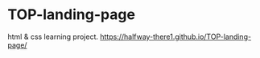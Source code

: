 # TOP-landing-page
html &amp; css learning project.
https://halfway-there1.github.io/TOP-landing-page/
